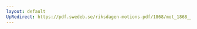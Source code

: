 ```yaml
---
layout: default
UpRedirect: https://pdf.swedeb.se/riksdagen-motions-pdf/1868/mot_1868__ak__00285/mot_1868__ak__00285_003.pdf
---
```

